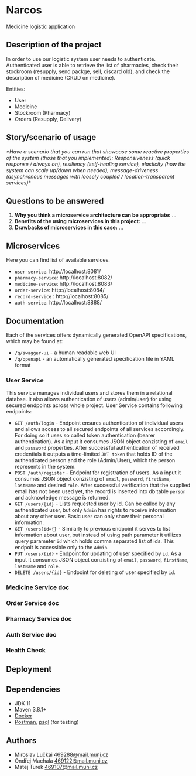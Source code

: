 # Narcos
Medicine logistic application

## Description of the project

In order to use our logistic system user needs to authenticate. Authenticated user is able to retrieve the list of pharmacies, check their stockroom (resupply, send packge, sell, discard old), and check the description of medicine (CRUD on medicine).

Entities:
  * User
  * Medicine
  * Stockroom (Pharmacy)
  * Orders (Resupply, Delivery)

## Story/scenario of usage

_*Have a scenario that you can run that showcase some reactive properties of the system (those that you implemented): Responsiveness (quick response / always on), resiliency (self-healing service), elasticity (how the system can scale up/down when needed), message-driveness (asynchronous messages with loosely coupled / location-transparent services)_*

## Questions to be answered

1. **Why you think a microservice architecture can be appropriate:** ...
1. **Benefits of the using microservices in this project:** ...
1. **Drawbacks of microservices in this case:** ...

## Microservices
Here you can find list of available services.
  * `user-service`: http://localhost:8081/
  * `pharmacy-service`: http://localhost:8082/
  * `medicine-service`: http://localhost:8083/
  * `order-service`: http://localhost:8084/
  * `record-service` : http://localhost:8085/
  * `auth-service`: http://localhost:8888/

## Documentation
Each of the services offers dynamically generated OpenAPI specifications, which may be found at:
  * `/q/swagger-ui` - a human readable web UI
  * `/q/openapi` - an automatically generated specification file in YAML format 

### User Service
This service manages individual users and stores them in a relational databse. It also allows authentication of users (admin/user) for using secured endpoints across whole project.
User Service contains following endpoints:
  * `GET /auth/login` - Endpoint ensures authentication of individual users and allows access to all secured endpoints of all services accordingly. For doing so it uses so called token authentication (bearer authentication). As a input it consumes JSON object conzisting of `email` and `password` properties. After successful authentication of received credentials it outputs a time-limited `JWT token` that holds ID of the authenticated person and the role (Admin/User), which the person represents in the system.
  * `POST /auth/register` - Endpoint for registration of users. As a input it consumes JSON object conzisting of `email`, `password`, `firstName`, `lastName` and desired `role`. After successful verification that the supplied email has not been used yet, the record is inserted into db table `person` and acknowledge message is returned.
  * `GET /users/{id}` - Lists requested user by id. Can be called by any authenticated user, but only `Admin` has rights to receive information about any other user. Basic `User` can only show their personal information.
  * `GET /users?id={}` - Similarly to previous endpoint it serves to list information about user, but instead of using path parameter it utilizes query parameter `id` which  holds comma separated list of ids. This endpoit is accessible only to the `Admin`.
  * `PUT /users/{id}` - Endpoint for updating of user specified by `id`. As a input it consumes JSON object conzisting of `email`, `password`, `firstName`, `lastName` and `role`. 
  * `DELETE /users/{id}` - Endpoint for deleting of user specified by `id`. 
### Medicine Service doc
### Order Service doc
### Pharmacy Service doc
### Auth Service doc 
### Health Check

## Deployment

## Dependencies
 * JDK 11
 * Maven 3.8.1+
 * [Docker](https://www.docker.com/)
 * [Postman](https://www.postman.com/product/what-is-postman/), [psql](https://www.postgresql.org/docs/9.2/app-psql.html) (for testing)

## Authors
 * Miroslav Lučkai <469288@mail.muni.cz>
 * Ondřej Machala <469122@mail.muni.cz>
 * Matej Turek <469107@mail.muni.cz>
 
